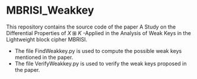 # MBRISI_Weakkey
This repository contains the source code of the paper A Study on the Differential Properties of $X \boxplus K$
-Applied in the Analysis of Weak Keys in the Lightweight block cipher MBRISI.

- The file FindWeakkey.py is used to compute the possible weak keys mentioned in the paper.
- The file VerifyWeakkey.py is used to verify the weak keys proposed in the paper.
